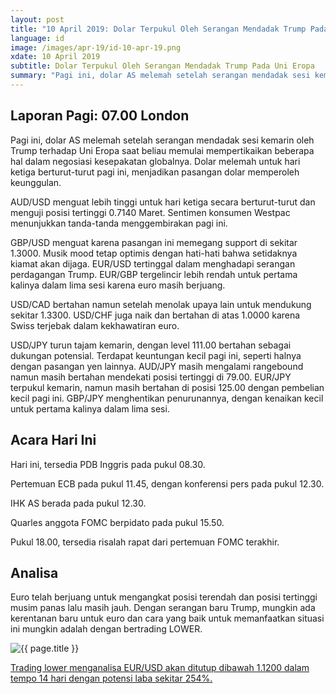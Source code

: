 ```yaml
---
layout: post
title: "10 April 2019: Dolar Terpukul Oleh Serangan Mendadak Trump Pada Uni Eropa" 
language: id
image: /images/apr-19/id-10-apr-19.png
xdate: 10 April 2019
subtitle: Dolar Terpukul Oleh Serangan Mendadak Trump Pada Uni Eropa
summary: "Pagi ini, dolar AS melemah setelah serangan mendadak sesi kemarin oleh Trump terhadap Uni Eropa saat beliau memulai mempertikaikan beberapa hal dalam negosiasi kesepakatan globalnya. Dolar melemah untuk hari ketiga berturut-turut pagi ini, menjadikan pasangan dolar memperoleh keunggulan"
---
```

## Laporan Pagi: 07.00 London

Pagi ini, dolar AS melemah setelah serangan mendadak sesi kemarin oleh Trump terhadap Uni Eropa saat beliau memulai mempertikaikan beberapa hal dalam negosiasi kesepakatan globalnya. Dolar melemah untuk hari ketiga berturut-turut pagi ini, menjadikan pasangan dolar memperoleh keunggulan.

AUD/USD menguat lebih tinggi untuk hari ketiga secara berturut-turut dan menguji posisi tertinggi 0.7140 Maret. Sentimen konsumen Westpac menunjukkan tanda-tanda menggembirakan pagi ini.

GBP/USD menguat karena pasangan ini memegang support di sekitar 1.3000. Musik mood tetap optimis dengan hati-hati bahwa setidaknya kiamat akan dijaga. EUR/USD tertinggal dalam menghadapi serangan perdagangan Trump. EUR/GBP tergelincir lebih rendah untuk pertama kalinya dalam lima sesi karena euro masih berjuang.

USD/CAD bertahan namun setelah menolak upaya lain untuk mendukung sekitar 1.3300. USD/CHF juga naik dan bertahan di atas 1.0000 karena Swiss terjebak dalam kekhawatiran euro.

USD/JPY turun tajam kemarin, dengan level 111.00 bertahan sebagai dukungan potensial. Terdapat keuntungan kecil pagi ini, seperti halnya dengan pasangan yen lainnya. AUD/JPY masih mengalami rangebound namun masih bertahan mendekati posisi tertinggi di 79.00. EUR/JPY terpukul kemarin, namun masih bertahan di posisi 125.00 dengan pembelian kecil pagi ini. GBP/JPY menghentikan penurunannya, dengan kenaikan kecil untuk pertama kalinya dalam lima sesi.

## Acara Hari Ini

Hari ini, tersedia PDB Inggris pada pukul 08.30.

Pertemuan ECB pada pukul 11.45, dengan konferensi pers pada pukul 12.30.

IHK AS berada pada pukul 12.30.

Quarles anggota FOMC berpidato pada pukul 15.50.

Pukul 18.00, tersedia risalah rapat dari pertemuan FOMC terakhir.

## Analisa

Euro telah berjuang untuk mengangkat posisi terendah dan posisi tertinggi musim panas lalu masih jauh. Dengan serangan baru Trump, mungkin ada kerentanan baru untuk euro dan cara yang baik untuk memanfaatkan situasi ini mungkin adalah dengan bertrading LOWER.

<img src="{{ site.url }}/images/apr-19/id-10-apr-19.png" alt="{{ page.title }}" title="{{ page.title }}">

<a href="%LINK%%?currency=USD&market=forex&underlying=frxEURUSD&formname=higherlower&duration_amount=14&duration_units=d&amount=10&amount_type=stake&expiry_type=duration&barrier=1.1200" target="_blank" rel="noopener noreferrer nofollow">Trading lower menganalisa EUR/USD akan ditutup dibawah 1.1200 dalam tempo 14 hari dengan potensi laba sekitar 254%.</a>